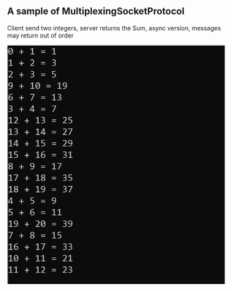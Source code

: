 ## A sample of MultiplexingSocketProtocol

Client send two integers, server returns the Sum, async version, messages may return out of order

![result](result/asyncaddintegerresult.PNG)